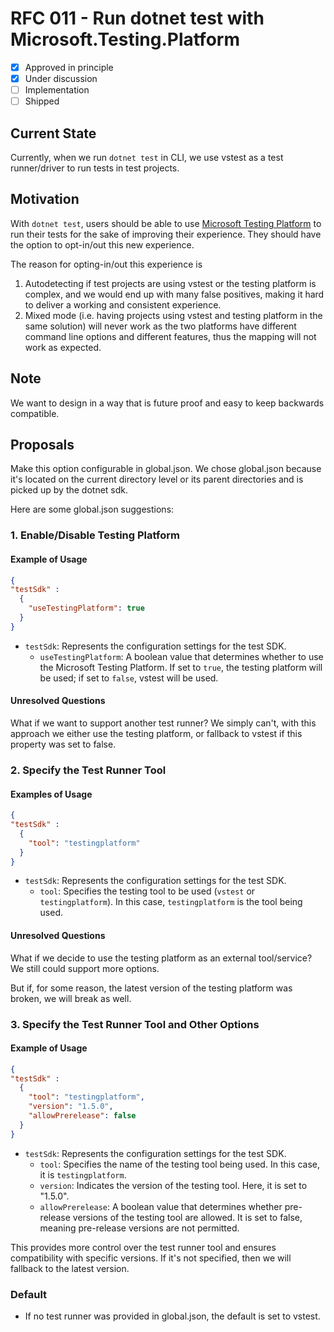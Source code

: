 # RFC 011 - Run dotnet test with Microsoft.Testing.Platform

- [x] Approved in principle
- [x] Under discussion
- [ ] Implementation
- [ ] Shipped

## Current State

Currently, when we run `dotnet test` in CLI, we use vstest as a test runner/driver to run tests in test projects.

## Motivation

With `dotnet test`, users should be able to use [Microsoft Testing Platform](https://learn.microsoft.com/en-us/dotnet/core/testing/unit-testing-platform-intro?tabs=dotnetcli#microsofttestingplatform-pillars) to run their tests for the sake of improving their experience. They should have the option to opt-in/out this new experience.

The reason for opting-in/out this experience is

1. Autodetecting if test projects are using vstest or the testing platform is complex, and we would end up with many false positives, making it hard to deliver a working and consistent experience.
2. Mixed mode (i.e. having projects using vstest and testing platform in the same solution) will never work as the two platforms have different command line options and different features, thus the mapping will not work as expected.

## Note

We want to design in a way that is future proof and easy to keep backwards compatible.

## Proposals

Make this option configurable in global.json. We chose global.json because it's located on the current directory level or its parent directories and is picked up by the dotnet sdk.

Here are some global.json suggestions:

### 1. Enable/Disable Testing Platform

#### Example of Usage

```json
{
"testSdk" :
  {
    "useTestingPlatform": true
  }
}
```

- `testSdk`: Represents the configuration settings for the test SDK.
  - `useTestingPlatform`: A boolean value that determines whether to use the Microsoft Testing Platform. If set to `true`, the testing platform will be used; if set to `false`, vstest will be used.

#### Unresolved Questions

What if we want to support another test runner? We simply can't, with this approach we either use the testing platform, or fallback to vstest if this property was set to false.

### 2. Specify the Test Runner Tool

#### Examples of Usage

```json
{
"testSdk" :
  {
    "tool": "testingplatform"
  }
}
```

- `testSdk`: Represents the configuration settings for the test SDK.
  - `tool`: Specifies the testing tool to be used (`vstest` or `testingplatform`). In this case, `testingplatform` is the tool being used.

#### Unresolved Questions

What if we decide to use the testing platform as an external tool/service? We still could support more options.

But if, for some reason, the latest version of the testing platform was broken, we will break as well.

### 3. Specify the Test Runner Tool and Other Options

#### Example of Usage

```json
{
"testSdk" :
  {
    "tool": "testingplatform",
    "version": "1.5.0",
    "allowPrerelease": false
  }
}
```

- `testSdk`: Represents the configuration settings for the test SDK.
  - `tool`: Specifies the name of the testing tool being used. In this case, it is `testingplatform`.
  - `version`: Indicates the version of the testing tool. Here, it is set to "1.5.0".
  - `allowPrerelease`: A boolean value that determines whether pre-release versions of the testing tool are allowed. It is set to false, meaning pre-release versions are not permitted.

This provides more control over the test runner tool and ensures compatibility with specific versions. If it's not specified, then we will fallback to the latest version.

### Default

- If no test runner was provided in global.json, the default is set to vstest.
